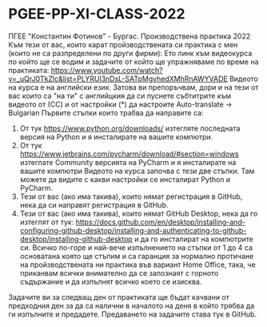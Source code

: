 # PGEE-PP-XI-CLASS-2022
ПГЕЕ "Константин Фотинов" - Бургас. Производствена практика 2022
Към тези от вас, които карат пройзводствената си практика с мен (които не са разпределени по други фирми):
Ето линк към видеокурса по който ще се водим и задачите от който ще упражняваме по време на практиката:
https://www.youtube.com/watch?v=_uQrJ0TkZlc&list=PLYRUl3nDsL-SATpMgvhedXMhRnAWYVADE
Видеото на курса е на английски език. Затова ви препоръчвам, дори и на тези от вас които са "на ти" с английцкия да си пуснете събтитрите към видеото от (СС) и от настройки (*) да настроите Auto-translate -> Bulgarian
Първите стъпки които трабва да направите са:
1. От тук https://www.python.org/downloads/ изтегляте последната версия на Python и я инсталирате на вашите компютри.
2. От тук https://www.jetbrains.com/pycharm/download/#section=windows изтеглате Community версията на PyCharm и я инсталирате на вашите компютри
Видеото на курса започва с тези две стъпки. Там можете да видите с какви настройки се инсталират Python и PyCharm.
4. Тези от вас (ако има такива), които нямат регистрация в GitHub, нека да си направят регистрация в GitHub.
5. Тези от вас (ако има такива), които нямат GitHub Desktop, нека да го изтеглят от тук:
https://docs.github.com/en/desktop/installing-and-configuring-github-desktop/installing-and-authenticating-to-github-desktop/installing-github-desktop
и да го инсталират на компютрите си.
Всичко по-горе и най-вече изпълнението на стъпки от 1 до 4 са основатана която ще стъпим и са гаранция за нормално протичане на пройзводствената ни практика във вариант Home Office, така, че приканвам всички внимателно да се запознаят с горното съдържание и да изпълнят всичко което се изисква.

Задачите ви за следващ ден от практиката ще бъдат качвани от предходния ден за да са налични в началото на деня в който трябва да ги изпълните и предадете.
Предаването на задачите става тук в GitHub.
